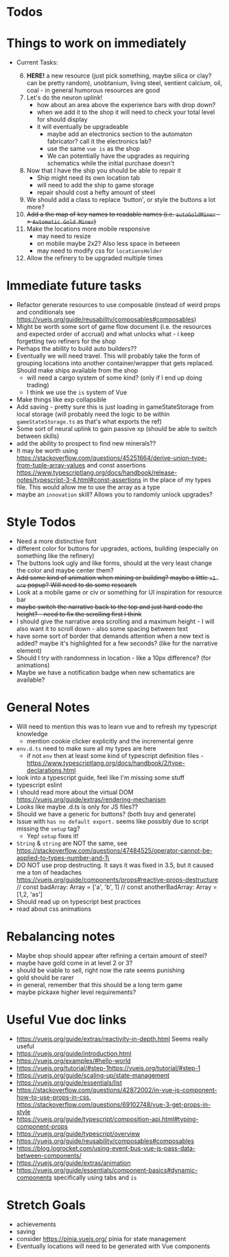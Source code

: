 # Todos

# Things to work on immediately 
* Current Tasks: 

    6. **HERE!** a new resource (just pick something, maybe silica or clay? can be pretty random), unobtanium, living steel, sentient calcium, oil, coal - in general humorous resources are good
    7. Let's do the neuron uplink! 
        - how about an area above the experience bars with drop down?
        - when we add it to the shop it will need to check your total level for should display
        - it will eventually be upgradeable
            - maybe add an electronics section to the automaton fabricator? call it the electronics lab?
            - use the same `vue is` as the shop
            - We can potentially have the upgrades as requiring schematics while the initial purchase doesn't
    7. Now that I have the ship you should be able to repair it
        - Ship might need its own location tab
        - will need to add the ship to game storage
        - repair should cost a hefty amount of steel
    8. We should add a class to replace 'button', or style the buttons a lot more?
    9. ~~Add a the map of key names to readable names (i.e. `autoGoldMiner` -> `Automatic Gold Miner`)~~
    10. Make the locations more mobile responsive 
        - may need to resize
        - on mobile maybe 2x2? Also less space in between
        - may need to modify css for `locationsHolder`
    11. Allow the refinery to be upgraded multiple times

# Immediate future tasks
* Refactor generate resources to use composable (instead of weird props and conditionals
see https://vuejs.org/guide/reusability/composables#composables)
* Might be worth some sort of game flow document (i.e. the resources and expected order of accrual) and what unlocks what - i keep forgetting two refiners for the shop
* Perhaps the ability to build auto builders??
* Eventually we will need travel. This will probably take the form of grouping locations into another container/wrapper that gets replaced. Should make ships available from the shop
    - will need a cargo system of some kind? (only if I end up doing trading)
    - I think we use the `is` system of Vue
*  Make things like exp collapsible 
* Add saving - pretty sure this is just loading in gameStateStorage from local storage (will probably need the logic to be within `gameStateStorage.ts` as that's what exports the ref)
* Some sort of neural uplink to gain passive xp (should be able to switch between skills)
* add the ability to prospect to find new minerals??
* It may be worth using https://stackoverflow.com/questions/45251664/derive-union-type-from-tuple-array-values and const assertions https://www.typescriptlang.org/docs/handbook/release-notes/typescript-3-4.html#const-assertions in the place of my types file. This would allow me to use the array as a type
* maybe an `innovation` skill? Allows you to randomly unlock upgrades?

# Style Todos
* Need a more distinctive font 
* different color for buttons for upgrades, actions, building (especially on something like the refinery)
* The buttons look ugly and like forms, should at the very least change the color and maybe center them?
* ~~Add some kind of animation when mining or building? maybe a little `+1 ore` popup? Will need to do some research~~
* Look at a mobile game or civ or something for UI inspiration for resource bar
* ~~maybe switch the narrative back to the top and just hard code the height? - need to fix the scrolling first I think~~
* I should give the narrative area scrolling and a maximum height - I will also want it to scroll down - also some spacing between text
* have some sort of border that demands attention when a new text is added? maybe it's highlighted for a few seconds? (like for the narrative element)
* Should I try with randomness in location - like a 10px difference? (for animations)
* Maybe we have a notification badge when new schematics are available?

# General Notes
* Will need to mention this was to learn vue and to refresh my typescript knowledge 
    - mention cookie clicker explicitly and the incremental genre 
* `env.d.ts` need to make sure all my types are here
    - if not `env` then at least some kind of typescript definition files - https://www.typescriptlang.org/docs/handbook/2/type-declarations.html 
* look into a typescript guide, feel like I'm missing some stuff
* typescript eslint
* I should read more about the virtual DOM https://vuejs.org/guide/extras/rendering-mechanism 
* Looks like maybe .d.ts is only for JS files?? 
* Should we have a generic for buttons? (both buy and generate)
* Issue with `has no default export.` seems like possibly due to script missing the `setup` tag?
    - Yep! `setup` fixes it!
* `String` & `string` are NOT the same, see https://stackoverflow.com/questions/47484525/operator-cannot-be-applied-to-types-number-and-1\
* DO NOT use prop destructing. It says it was fixed in 3.5, but it caused me a ton of headaches https://vuejs.org/guide/components/props#reactive-props-destructure
// const badArray: Array<string> = ['a', 'b', 1]
// const anotherBadArray: Array<number> = [1,2, 'as'] 
* Should read up on typescript best practices
* read about css animations

# Rebalancing notes
* Maybe shop should appear after refining a certain amount of steel?
* maybe have gold come in at level 2 or 3?
* should be viable to sell, right now the rate seems punishing
* gold should be rarer
* in general, remember that this should be a long term game
* maybe pickaxe higher level requirements?

# Useful Vue doc links
* https://vuejs.org/guide/extras/reactivity-in-depth.html Seems really useful
* https://vuejs.org/guide/introduction.html
* https://vuejs.org/examples/#hello-world
* https://vuejs.org/tutorial/#step-1https://vuejs.org/tutorial/#step-1
* https://vuejs.org/guide/scaling-up/state-management
* https://vuejs.org/guide/essentials/list 
* https://stackoverflow.com/questions/42872002/in-vue-js-component-how-to-use-props-in-css, https://stackoverflow.com/questions/69102748/vue-3-get-props-in-style
* https://vuejs.org/guide/typescript/composition-api.html#typing-component-props
* https://vuejs.org/guide/typescript/overview
* https://vuejs.org/guide/reusability/composables#composables
* https://blog.logrocket.com/using-event-bus-vue-js-pass-data-between-components/
* https://vuejs.org/guide/extras/animation
* https://vuejs.org/guide/essentials/component-basics#dynamic-components specifically using tabs and `is`

# Stretch Goals
* achievements
* saving
* consider https://pinia.vuejs.org/ pinia for state management
* Eventually locations will need to be generated with Vue components
